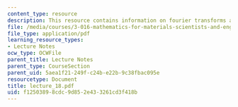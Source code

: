 ```yaml
---
content_type: resource
description: This resource contains information on fourier transforms and it's properties.
file: /media/courses/3-016-mathematics-for-materials-scientists-and-engineers-fall-2005/f12503898cdc9d852e433261cd3f418b_lecture_18.pdf
file_type: application/pdf
learning_resource_types:
- Lecture Notes
ocw_type: OCWFile
parent_title: Lecture Notes
parent_type: CourseSection
parent_uid: 5aea1f21-249f-c24b-e22b-9c38fbac095e
resourcetype: Document
title: lecture_18.pdf
uid: f1250389-8cdc-9d85-2e43-3261cd3f418b
---
```

